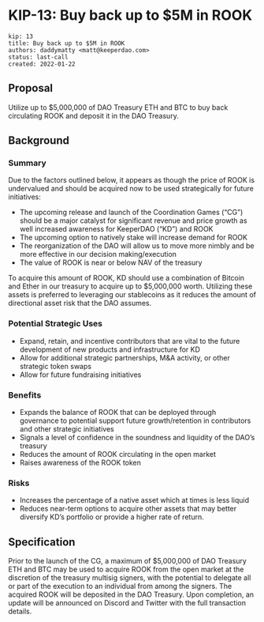 # KIP-13: Buy back up to $5M in ROOK
```
kip: 13
title: Buy back up to $5M in ROOK
authors: daddymatty <matt@keeperdao.com>
status: last-call
created: 2022-01-22
```
## Proposal
Utilize up to $5,000,000 of DAO Treasury ETH and BTC to buy back circulating ROOK and deposit it in the DAO Treasury. 

## Background
### Summary

Due to the factors outlined below, it appears as though the price of ROOK is undervalued and should be acquired now to be used strategically for future initiatives:

* The upcoming release and launch of the Coordination Games (“CG”) should be a major catalyst for significant revenue and price growth as well increased awareness for KeeperDAO (“KD”) and ROOK
* The upcoming option to natively stake will increase demand for ROOK
* The reorganization of the DAO will allow us to move more nimbly and be more effective in our decision making/execution
* The value of ROOK is near or below NAV of the treasury

To acquire this amount of ROOK, KD should use a combination of Bitcoin and Ether in our treasury to acquire up to $5,000,000 worth. Utilizing these assets is preferred to leveraging our stablecoins as it reduces the amount of directional asset risk that the DAO assumes. 

### Potential Strategic Uses

* Expand, retain, and incentive contributors that are vital to the future development of new products and infrastructure for KD
* Allow for additional strategic partnerships, M&A activity, or other strategic token swaps
* Allow for future fundraising initiatives

### Benefits

* Expands the balance of ROOK that can be deployed through governance to potential support future growth/retention in contributors and other strategic initiatives
* Signals a level of confidence in the soundness and liquidity of the DAO’s treasury
* Reduces the amount of ROOK circulating in the open market
* Raises awareness of the ROOK token

### Risks

* Increases the percentage of a native asset which at times is less liquid
* Reduces near-term options to acquire other assets that may better diversify KD’s portfolio or provide a higher rate of return.


## Specification

Prior to the launch of the CG, a maximum of $5,000,000 of DAO Treasury ETH and BTC may be used to acquire ROOK from the open market at the discretion of the treasury multisig signers, with the potential to delegate all or part of the execution to an individual from among the signers. The acquired ROOK will be deposited in the DAO Treasury. Upon completion, an update will be announced on Discord and Twitter with the full transaction details.
